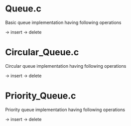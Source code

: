 # Queue.c
Basic queue implementation having following operations

-> insert
-> delete

# Circular_Queue.c
Circular queue implementation having following operations

-> insert
-> delete

# Priority_Queue.c
Priority queue implementation having following operations

-> insert
-> delete
